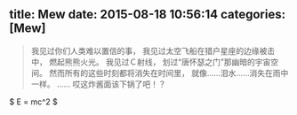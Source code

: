 title: Mew
date: 2015-08-18 10:56:14
categories: [Mew]
---

> 我见过你们人类难以置信的事，
> 我见过太空飞船在猎户星座的边缘被击中，
> 燃起熊熊火光。
> 我见过Ｃ射线，
> 划过“唐怀瑟之门”那幽暗的宇宙空间。
> 然而所有的这些时刻都将消失在时间里，
> 就像……泪水……消失在雨中一样。
> ……
> 哎这炸酱面该下锅了吧！？

$ E = mc^2 $


